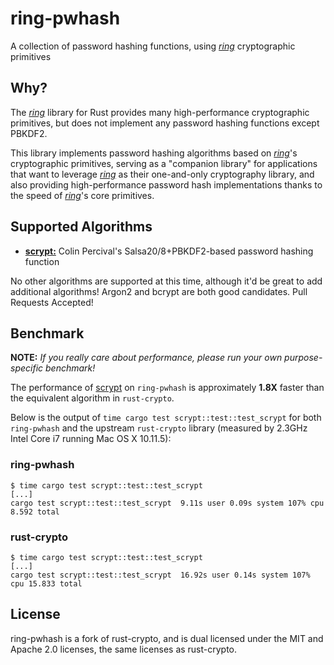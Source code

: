 # ring-pwhash

A collection of password hashing functions, using [*ring*][ring] cryptographic primitives

## Why?

The [*ring*][ring] library for Rust provides many high-performance cryptographic primitives,
but does not implement any password hashing functions except PBKDF2.

This library implements password hashing algorithms based on [*ring*][ring]'s cryptographic
primitives, serving as a "companion library" for applications that want to leverage
[*ring*][ring] as their one-and-only cryptography library, and also providing high-performance
password hash implementations thanks to the speed of [*ring*][ring]'s core primitives.

## Supported Algorithms

* [**scrypt:**][scrypt] Colin Percival's Salsa20/8+PBKDF2-based password hashing function

No other algorithms are supported at this time, although it'd be great to add additional algorithms!
Argon2 and bcrypt are both good candidates. Pull Requests Accepted!

## Benchmark

**NOTE:** *If you really care about performance, please run your own purpose-specific benchmark!*

The performance of [scrypt] on `ring-pwhash` is approximately **1.8X** faster than the equivalent
algorithm in `rust-crypto`.

Below is the output of `time cargo test scrypt::test::test_scrypt` for both `ring-pwhash` and the
upstream `rust-crypto` library (measured by 2.3GHz Intel Core i7 running Mac OS X 10.11.5):

### ring-pwhash

```
$ time cargo test scrypt::test::test_scrypt
[...]
cargo test scrypt::test::test_scrypt  9.11s user 0.09s system 107% cpu 8.592 total
```

### rust-crypto

```
$ time cargo test scrypt::test::test_scrypt
[...]
cargo test scrypt::test::test_scrypt  16.92s user 0.14s system 107% cpu 15.833 total
```

## License

ring-pwhash is a fork of rust-crypto, and is dual licensed under the MIT and
Apache 2.0 licenses, the same licenses as rust-crypto.

[ring]: https://github.com/briansmith/ring
[scrypt]: https://en.wikipedia.org/wiki/Scrypt
